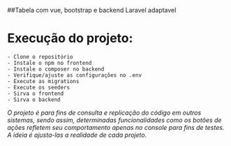 ##Tabela com vue, bootstrap e backend Laravel adaptavel

# Execução do projeto:

    - Clone o repositório
    - Instale o npm no frontend
    - Instale o composer no backend
    - Verifique/ajuste as configurações no .env
    - Execute as migrations
    - Execute os seeders
    - Sirva o frontend
    - Sirva o backend

_O projeto é para fins de consulta e replicação do código em outros sistemas, sendo assim, determinadas funcionalidades como os botões de ações refletem seu comportamento apenas no console para fins de testes. A ideia é ajusta-las a realidade de cada projeto._
